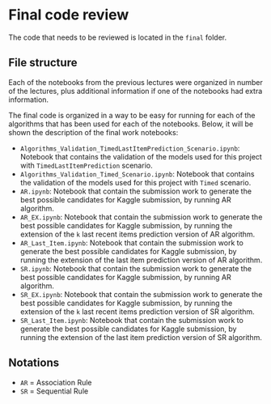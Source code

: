 # Final code review

The code that needs to be reviewed is located in the `final` folder.

## File structure

Each of the notebooks from the previous lectures were organized in number of the lectures, plus additional information
if one of the notebooks had extra information.

The final code is organized in a way to be easy for running for each of the algorithms that has been used for each of the notebooks.
Below, it will be shown the description of the final work notebooks:

- `Algorithms_Validation_TimedLastItemPrediction_Scenario.ipynb`: Notebook that contains the validation of the models used for this
  project with `TimedLastItemPrediction` scenario.
- `Algorithms_Validation_Timed_Scenario.ipynb`: Notebook that contains the validation of the models used for this project with `Timed` scenario.
- `AR.ipynb`: Notebook that contain the submission work to generate the best possible candidates for Kaggle submission, by running AR algorithm.
- `AR_EX.ipynb`: Notebook that contain the submission work to generate the best possible candidates for Kaggle submission, by running the extension
   of the `k` last recent items prediction version of AR algorithm.
- `AR_Last_Item.ipynb`: Notebook that contain the submission work to generate the best possible candidates for Kaggle submission, by running the extension
   of the last item prediction version of AR algorithm.
- `SR.ipynb`: Notebook that contain the submission work to generate the best possible candidates for Kaggle submission, by running AR algorithm.
- `SR_EX.ipynb`: Notebook that contain the submission work to generate the best possible candidates for Kaggle submission, by running the extension
   of the `k` last recent items prediction version of SR algorithm.
- `SR_Last_Item.ipynb`: Notebook that contain the submission work to generate the best possible candidates for Kaggle submission, by running the extension
   of the last item prediction version of SR algorithm.

## Notations
- `AR` = Association Rule
- `SR` = Sequential Rule
